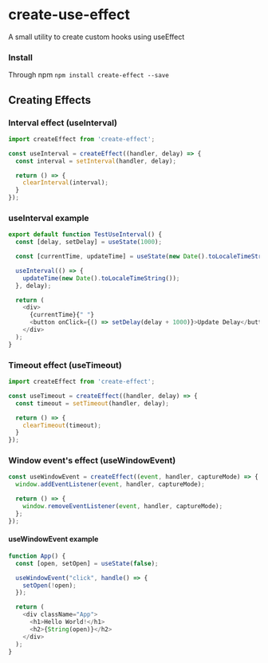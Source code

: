 # create-use-effect
A small utility to create custom hooks using useEffect

### Install
Through npm
`npm install create-effect --save`

## Creating Effects

### Interval effect (useInterval)
```js
import createEffect from 'create-effect';

const useInterval = createEffect((handler, delay) => {
  const interval = setInterval(handler, delay);

  return () => {
    clearInterval(interval);
  }
});
```

### useInterval example 
```js
export default function TestUseInterval() {
  const [delay, setDelay] = useState(1000);

  const [currentTime, updateTime] = useState(new Date().toLocaleTimeString());

  useInterval(() => {
    updateTime(new Date().toLocaleTimeString());
  }, delay);

  return (
    <div>
      {currentTime}{" "}
      <button onClick={() => setDelay(delay + 1000)}>Update Delay</button>
    </div>
  );
}
```



### Timeout effect (useTimeout)
```js
import createEffect from 'create-effect';

const useTimeout = createEffect((handler, delay) => {
  const timeout = setTimeout(handler, delay);

  return () => {
    clearTimeout(timeout);
  }
});
```

### Window event's effect (useWindowEvent)
```js
const useWindowEvent = createEffect((event, handler, captureMode) => {
  window.addEventListener(event, handler, captureMode);

  return () => {
    window.removeEventListener(event, handler, captureMode);
  };
});
```

#### useWindowEvent example
```js
function App() {
  const [open, setOpen] = useState(false);

  useWindowEvent("click", handle() => {
    setOpen(!open);
  });

  return (
    <div className="App">
      <h1>Hello World!</h1>
      <h2>{String(open)}</h2>
    </div>
  );
}
```
